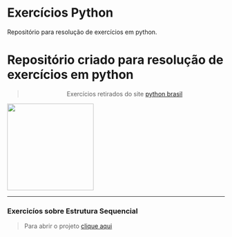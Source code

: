 # Exercícios Python
 Repositório para resolução de exercícios em python.

<h1> Repositório criado para resolução de exercícios em python </h1>
<blockquote align='center'> Exercícios retirados do site <a href='https://wiki.python.org.br/ListaDeExercicios'> python brasil </a> </blockquote>
<img src='https://diegomariano.com/wp-content/uploads/2020/08/word-image-2.jpeg' widh='300px' height='200px'>
<hr>
<h3> Exercicíos sobre Estrutura Sequencial </h3>
    <blockquote> Para abrir o projeto  <a href='Estrutura Sequencial.ipynb'> clique aqui